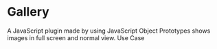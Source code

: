 # Gallery
A JavaScript plugin made by using JavaScript Object Prototypes shows images in full screen and normal view.
Use Case
<link rel="stylesheet" href="{{asset("css/album.css")}}">
    <link rel="stylesheet" href="{{asset("css/normalize.css")}}">
    <script>
        $(document).ready(function () {
            myGallery = new Gallery({
                objName: "myGallery",
                imagesContainer: "#gallery",
                imagesPath: "{{asset("images/small/")}}" + "/",
                fullImagesPath: "{{asset("images/large/")}}" + "/",
                imagesArray: [
                    "img1.jpg",
                    "img2.jpg",
                    "img3.jpg",
                    "img4.jpg",
                    "img5.jpg",
                    "img6.jpg",
                    "img7.jpg",
                    "img8.jpg",
                    "img9.jpg"

                ]
            })
        })
    </script>


</head>
<body style="background-color: silver">
<div id="gallery" class="galleryWrapper"></div>
</body>

